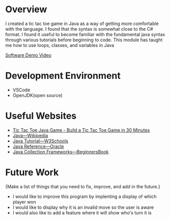 # Overview
I created a tic tac toe game in Java as a way of getting more comfortable with the language. I found that the syntax is somewhat close to the C# format. I found it useful to become familiar with the fundamental java syntax through various tutorials before beginning to code. This module has taught me how to use loops, classes, and variables in Java

[Software Demo Video](https://youtu.be/XaF1qZWlut0)

# Development Environment

- VSCode
- OpenJDK(open source)

# Useful Websites

* [Tic Tac Toe Java Game - Build a Tic Tac Toe Game in 30 Minutes](https://www.youtube.com/watch?v=gQb3dE-y1S4)
* [Java—Wikipedia](https://en.wikipedia.org/wiki/Java_(programming_language))
* [Java Tutorial—W3Schools](https://www.w3schools.com/java/default.asp)
* [Java Reference—Oracle ](https://docs.oracle.com/en/java/javase/index.html)
* [Java Collection Frameworks—BeginnersBook](https://beginnersbook.com/java-collections-tutorials/)

# Future Work

{Make a list of things that you need to fix, improve, and add in the future.}
* I would like to improve this program by implenting a display of which player won
* I would like to display why it is an invalid move so the user is aware
* I would also like to add a feature where it will show who's turn it is

